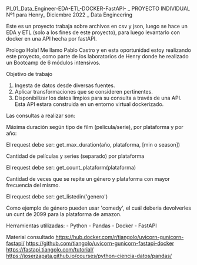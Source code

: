PI_01_Data_Engineer-EDA-ETL-DOCKER-FastAPI-
_ PROYECTO INDIVIDUAL Nº1 para Henry_ Diciembre 2022 _ Data Engineering

Este es un proyecto trabaja sobre archivos en csv y json, luego se hace un EDA y ETL (solo a los fines de este proyecto), para luego levantarlo con docker en una API hecha por fastAPI.

Prologo
Hola! Me llamo Pablo Castro y en esta oportunidad estoy realizando este proyecto, como parte de los laboratorios de Henry donde he realizado un Bootcamp de 6 módulos intensivos.

Objetivo de trabajo
1. Ingesta de datos desde diversas fuentes.
2. Aplicar transformaciones que se consideren pertinentes.
3. Disponibilizar los datos limpios para su consulta a través de una API. Esta API estara construida en un entorno virtual dockerizado.

Las consultas a realizar son:

Máxima duración según tipo de film (película/serie), por plataforma y por año:

El request debe ser: get_max_duration(año, plataforma, [min o season])

Cantidad de películas y series (separado) por plataforma

El request debe ser: get_count_plataform(plataforma)

Cantidad de veces que se repite un género y plataforma con mayor frecuencia del mismo.

El request debe ser: get_listedin('genero')

Como ejemplo de género pueden usar 'comedy', el cuál deberia devolverles un cunt de 2099 para la plataforma de amazon.


Herramientas utilizadas:
    - Python
    - Pandas
    - Docker
    - FastAPI

Material consultado
https://hub.docker.com/r/tiangolo/uvicorn-gunicorn-fastapi/
https://github.com/tiangolo/uvicorn-gunicorn-fastapi-docker
https://fastapi.tiangolo.com/tutorial/
https://joserzapata.github.io/courses/python-ciencia-datos/pandas/